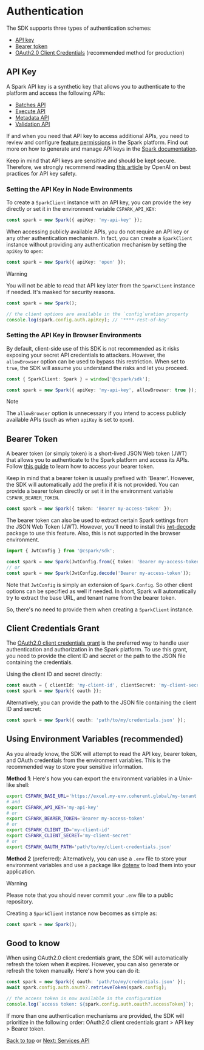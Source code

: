 # Authentication

The SDK supports three types of authentication schemes:

- [API key](#api-key)
- [Bearer token](#bearer-token)
- [OAuth2.0 Client Credentials](#client-credentials-grant) (recommended method for production)

## API Key

A Spark API key is a synthetic key that allows you to authenticate to the platform
and access the following APIs:

- [Batches API][batch-apis]
- [Execute API][execute-api]
- [Metadata API][metadata-api]
- [Validation API][validation-api]

If and when you need that API key to access additional APIs, you need to review and
configure [feature permissions][feature-permissions] in the Spark platform. Find
out more on how to generate and manage API keys in the [Spark documentation][spark-api-keys].

Keep in mind that API keys are sensitive and should be kept secure. Therefore, we
strongly recommend reading [this article][openai-api-keys] by OpenAI on best practices
for API key safety.

### Setting the API Key in Node Environments

To create a `SparkClient` instance with an API key, you can provide the key
directly or set it in the environment variable `CSPARK_API_KEY`:

```ts
const spark = new Spark({ apiKey: 'my-api-key' });
```

When accessing publicly available APIs, you do not require an API key or any
other authentication mechanism. In fact, you can create a `SparkClient` instance
without providing any authentication mechanism by setting the `apiKey` to `open`:

```ts
const spark = new Spark({ apiKey: 'open' });
```

> [!WARNING]
> You will not be able to read that API key later from the `SparkClient` instance
> if needed. It's masked for security reasons.

```ts
const spark = new Spark();

// the client options are available in the `config`uration property
console.log(spark.config.auth.apiKey); // '****-rest-of-key'
```

### Setting the API Key in Browser Environments

By default, client-side use of this SDK is not recommended as it risks exposing
your secret API credentials to attackers. However, the `allowBrowser` option can
be used to bypass this restriction. When set to `true`, the SDK will assume you
understand the risks and let you proceed.

```ts
const { SparkClient: Spark } = window['@cspark/sdk'];

const spark = new Spark({ apiKey: 'my-api-key', allowBrowser: true });
```

> [!NOTE]
> The `allowBrowser` option is unnecessary if you intend to access publicly
> available APIs (such as when `apiKey` is set to `open`).

## Bearer Token

A bearer token (or simply token) is a short-lived JSON Web token (JWT) that allows you
to authenticate to the Spark platform and access its APIs. Follow [this guide][bearer-token] to
learn how to access your bearer token.

Keep in mind that a bearer token is usually prefixed with 'Bearer'. However, the
SDK will automatically add the prefix if it is not provided. You can provide a bearer
token directly or set it in the environment variable `CSPARK_BEARER_TOKEN`.

```ts
const spark = new Spark({ token: 'Bearer my-access-token' });
```

The bearer token can also be used to extract certain Spark settings from the JSON Web Token (JWT).
However, you'll need to install this [jwt-decode] package to use this feature. Also,
this is not supported in the browser environment.

```ts
import { JwtConfig } from '@cspark/sdk';

const spark = new Spark(JwtConfig.from({ token: 'Bearer my-access-token', maxRetries: 3 }));
// or
const spark = new Spark(JwtConfig.decode('Bearer my-access-token'));
```

Note that `JwtConfig` is simply an extension of `Spark.Config`. So other client options
can be specified as well if needed. In short, Spark will automatically try to extract
the base URL, and tenant name from the bearer token.

So, there's no need to provide them when creating a `SparkClient` instance.

## Client Credentials Grant

The [OAuth2.0 client credentials grant][oauth2] is the preferred way to handle user authentication
and authorization in the Spark platform. To use this grant, you need to provide the
client ID and secret or the path to the JSON file containing the credentials.

Using the client ID and secret directly:

```ts
const oauth = { clientId: 'my-client-id', clientSecret: 'my-client-secret' };
const spark = new Spark({ oauth });
```

Alternatively, you can provide the path to the JSON file containing the client ID
and secret:

```ts
const spark = new Spark({ oauth: 'path/to/my/credentials.json' });
```

## Using Environment Variables (recommended)

As you already know, the SDK will attempt to read the API key, bearer token, and
OAuth credentials from the environment variables. This is the recommended way to
store your sensitive information.

**Method 1**: Here's how you can export the environment variables in a Unix-like shell:

```bash
export CSPARK_BASE_URL='https://excel.my-env.coherent.global/my-tenant'
# and
export CSPARK_API_KEY='my-api-key'
# or
export CSPARK_BEARER_TOKEN='Bearer my-access-token'
# or
export CSPARK_CLIENT_ID='my-client-id'
export CSPARK_CLIENT_SECRET='my-client-secret'
# or
export CSPARK_OAUTH_PATH='path/to/my/client-credentials.json'
```

**Method 2** (preferred): Alternatively, you can use a `.env` file to store your
environment variables and use a package like [dotenv](https://www.npmjs.com/package/dotenv)
to load them into your application.

> [!WARNING]
> Please note that you should never commit your `.env` file to a public repository.

Creating a `SparkClient` instance now becomes as simple as:

```ts
const spark = new Spark();
```

## Good to know

When using OAuth2.0 client credentials grant, the SDK will automatically refresh
the token when it expires. However, you can also generate or refresh the token manually. Here's
how you can do it:

```ts
const spark = new Spark({ oauth: 'path/to/my/credentials.json' });
await spark.config.auth.oauth?.retrieveToken(spark.config);

// the access token is now available in the configuration
console.log(`access token: ${spark.config.auth.oauth?.accessToken}`);
```

If more than one authentication mechanisms are provided, the SDK will prioritize in
the following order: OAuth2.0 client credentials grant > API key > Bearer token.

[Back to top](#authentication) or [Next: Services API](./services.md)

[batch-apis]: https://docs.coherent.global/spark-apis/batch-apis
[execute-api]: https://docs.coherent.global/spark-apis/execute-api
[metadata-api]: https://docs.coherent.global/spark-apis/metadata-api
[validation-api]: https://docs.coherent.global/spark-apis/validation-api
[feature-permissions]: https://docs.coherent.global/spark-apis/authorization-api-keys/permissions-features-permissions
[openai-api-keys]: https://help.openai.com/en/articles/5112595-best-practices-for-api-key-safety
[spark-api-keys]: https://docs.coherent.global/spark-apis/authorization-api-keys
[bearer-token]: https://docs.coherent.global/spark-apis/authorization-bearer-token
[oauth2]: https://docs.coherent.global/spark-apis/authorization-client-credentials
[jwt-decode]: https://www.npmjs.com/package/jwt-decode
